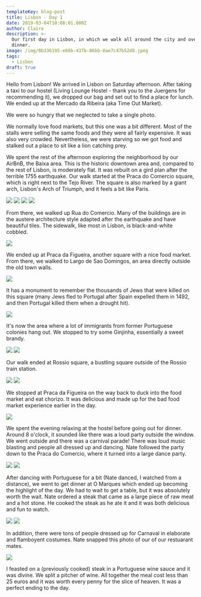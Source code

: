 ```yaml
---
templateKey: blog-post
title: Lisbon - Day 1
date: 2019-03-04T10:08:01.800Z
author: Claire
description: >-
  Our first day in Lisbon, in which we walk all around the city and overeat at
  dinner.
image: /img/0b336195-e66b-437b-86bb-0ae7c47b52d8.jpeg
tags:
  - Lisbon
draft: true
---
```


Hello from Lisbon!  We arrived in Lisbon on Saturday afternoon.  After taking a taxi to our hostel (Living Lounge Hostel - thank you to the Juergens for recommending it), we dropped our bag and set out to find a place for lunch.  We ended up at the Mercado da Ribeira (aka Time Out Market). 

We were so hungry that we neglected to take a single photo. 

We normally love food markets, but this one was a bit different.  Most of the stalls were selling the same foods and they were all fairly expensive.  It was also very crowded.  Nevertheless, we were starving so we got food and stalked out a place to sit like a lion catching prey.

We spent the rest of the afternoon exploring the neighborhood by our AirBnB, the Baixa area.  This is the historic downtown area and, compared to the rest of Lisbon, is moderately flat.  It was rebuilt on a gird plan after the terrible 1755 earthquake.  Our walk started at the Praca do Comercio square, which is right next to the Tejo River.  The square is also marked by a giant arch, Lisbon's Arch of Triumph, and it feels a bit like Paris.

![](img/lisbon/downtownLisbon1.jpg)
![](img/lisbon/downtownLisbon2.jpg)
![](img/lisbon/downtownLisbon3.jpg)
![](img/lisbon/downtownLisbon4.jpg)

From there, we walked up Rua do Comercio.  Many of the buildings are in the austere architecture style adapted after the earthquake and have beautiful tiles.  The sidewalk, like most in Lisbon, is black-and-white cobbled.

![](img/lisbon/cobblestones2.jpg)

We ended up at Praca da Figueira, another square with a nice food market. From there, we walked to Largo de Sao Domingos, an area directly outside the old town walls.

![](img/lisbon/figSquare1.jpg)

It has a monument to remember the thousands of Jews that were killed on this square (many Jews fled to Portugal after Spain expelled them in 1492, and then Portugal killed them when a drought hit).

![](img/lisbon/jewishMonument.jpg)

It's now the area where a lot of immigrants from former Portuguese colonies hang out.  We stopped to try some Ginjinha, essentially a sweet brandy. 

![](img/lisbon/ginjaBabe.jpg)
![](img/lisbon/chorizoAtMarket.jpg)

Our walk ended at Rossio square, a bustling square outside of the Rossio train station.

![](img/lisbon/rossioSq1.jpg)
![](img/lisbon/rossioSq2.jpg)

We stopped at Praca da Figueira on the way back to duck into the food market and eat chorizo.  It was delicious and made up for the bad food market experience earlier in the day.

![](img/lisbon/marketPhotoSquare.jpg)

We spent the evening relaxing at the hostel before going out for dinner.  Around 8 o'clock, it sounded like there was a loud party outside the window.  We went outside and there was a carnival parade!  There was loud music blasting and people all dressed up and dancing.  Nate followed the party down to the Praca do Comercio, where it turned into a large dance party.  

![](img/lisbon/carnavalDanceParty1.jpg)
![](img/lisbon/carnaval2.jpg)

After dancing with Portuguese for a bit (Nate danced, I watched from a distance), we went to get dinner at O Marques which ended up becoming the highlight of the day.  We had to wait to get a table, but it was absolutely worth the wait.  Nate ordered a steak that came as a large piece of raw meat and a hot stone.  He cooked the steak as he ate it and it was both delicious and fun to watch.  

![](img/lisbon/steakOnStone.jpg)
![](img/lisbon/steakOnStone2.jpg)

In addition, there were tons of people dressed up for Carnaval in elaborate and flamboyent costumes. Nate snapped this photo of our of our restuarant mates. 

![](img/lisbon/crossdressingDude.jpg)

I feasted on a (previously cooked) steak in a Portuguese wine sauce and it was divine.  We split a pitcher of wine.  All together the meal cost less than 25 euros and it was worth every penny for the slice of heaven.  It was a perfect ending to the day. 
